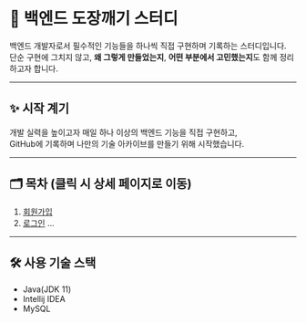 # 🧱 백엔드 도장깨기 스터디

백엔드 개발자로서 필수적인 기능들을 하나씩 직접 구현하며 기록하는 스터디입니다.  
단순 구현에 그치지 않고, **왜 그렇게 만들었는지**, **어떤 부분에서 고민했는지**도 함께 정리하고자 합니다.

---

## ✨ 시작 계기

개발 실력을 높이고자 매일 하나 이상의 백엔드 기능을 직접 구현하고,  
GitHub에 기록하며 나만의 기술 아카이브를 만들기 위해 시작했습니다.

---

## 🗂️ 목차 (클릭 시 상세 페이지로 이동)

1. [회원가입](./01-signup-login/README.md)
2. [로그인](./01-signup-login/README.md)
...

---

## 🛠 사용 기술 스택
- Java(JDK 11)
- Intellij IDEA
- MySQL

